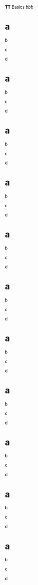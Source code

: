 **TT** Basics _bbb_


# a

b

c

d

# a

b

c

d

# a

b

c

d

# a

b

c

d

# a

b

c

d

# a

b

c

d

# a

b

c

d

# a

b

c

d

# a

b

c

d

# a

b

c

d

# a

b

c

d